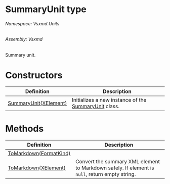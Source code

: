 <a name='T-Vsxmd-Units-SummaryUnit'></a>
# SummaryUnit type

###### Namespace:  Vsxmd.Units

###### Assembly:  Vsxmd

Summary unit.

# Constructors

| Definition | Description |
|-|-|
| [SummaryUnit(XElement)](/Vsxmd.Units/Constructors.md/#M-Vsxmd-Units-SummaryUnit-#ctor-System-Xml-Linq-XElement-) | Initializes a new instance of the [SummaryUnit](/Vsxmd.Units/SummaryUnit.md/#T-Vsxmd-Units-SummaryUnit) class. |

# Methods

| Definition | Description |
|-|-|
| [ToMarkdown(FormatKind)](/Vsxmd.Units/ToMarkdown.md/#M-Vsxmd-Units-SummaryUnit-ToMarkdown-Vsxmd-Units-FormatKind-) |  |
| [ToMarkdown(XElement)](/Vsxmd.Units/ToMarkdown.md/#M-Vsxmd-Units-SummaryUnit-ToMarkdown-System-Xml-Linq-XElement-) | Convert the summary XML element to Markdown safely. If element is `null`, return empty string. |
